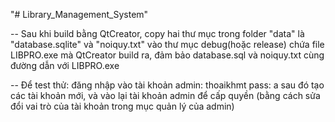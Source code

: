 "# Library_Management_System"

-- Sau khi build bằng QtCreator, copy hai thư mục trong folder "data"
 là "database.sqlite" và "noiquy.txt" vào thư mục debug(hoặc release)
 chứa file LIBPRO.exe mà QtCreator build ra, đảm bảo database.sql và noiquy.txt cùng đường dẫn với LIBPRO.exe

-- Để test thử: đăng nhập vào tài khoản admin: thoaikhmt pass: a
   sau đó tạo các tài khoản mới, và vào lại tài khoản admin để cấp quyền (bằng cách sửa đổi vai trò của tài khoản trong mục quản lý của admin)
